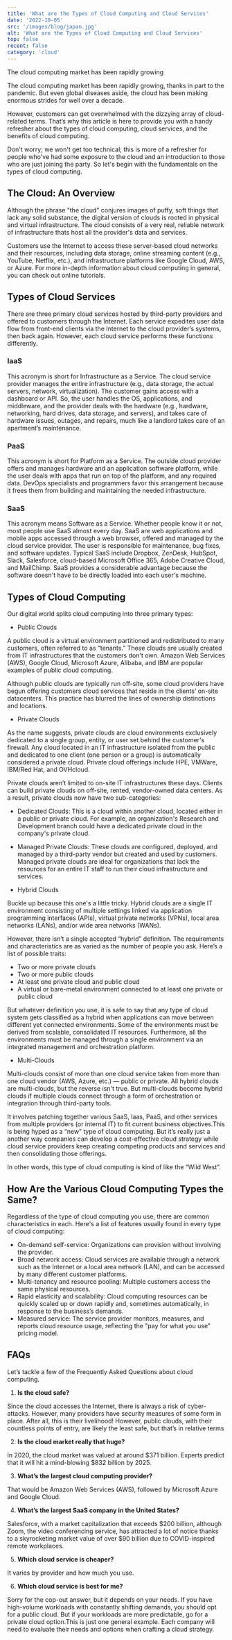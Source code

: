 ```yaml
---
title: 'What are the Types of Cloud Computing and Cloud Services'
date: '2022-10-05'
src: '/images/blog/japan.jpg'
alt: 'What are the Types of Cloud Computing and Cloud Services'
top: false
recent: false
category: 'cloud'
---
```

The cloud computing market has been rapidly growing
<!-- end -->
The cloud computing market has been rapidly growing, thanks in part to the pandemic. But even global diseases aside, the cloud has been making enormous strides for well over a decade.

However, customers can get overwhelmed with the dizzying array of cloud-related terms. That’s why this article is here to provide you with a handy refresher about the types of cloud computing, cloud services, and the benefits of cloud computing.

Don't worry; we won't get too technical; this is more of a refresher for people who've had some exposure to the cloud and an introduction to those who are just joining the party. So let's begin with the fundamentals on the types of cloud computing.

## The Cloud: An Overview

Although the phrase "the cloud" conjures images of puffy, soft things that lack any solid substance, the digital version of clouds is rooted in physical and virtual infrastructure. The cloud consists of a very real, reliable network of infrastructure thats host all the provider's data and services.

Customers use the Internet to access these server-based cloud networks and their resources, including data storage, online streaming content (e.g., YouTube, Netflix, etc.), and infrastructure platforms like Google Cloud, AWS, or Azure. For more in-depth information about cloud computing in general, you can check out online tutorials.

## Types of Cloud Services

There are three primary cloud services hosted by third-party providers and offered to customers through the Internet. Each service expedites user data flow from front-end clients via the Internet to the cloud provider’s systems, then back again. However, each cloud service performs these functions differently.

### IaaS

This acronym is short for Infrastructure as a Service. The cloud service provider manages the entire infrastructure (e.g., data storage, the actual servers, network, virtualization). The customer gains access with a dashboard or API. So, the user handles the OS, applications, and middleware, and the provider deals with the hardware (e.g., hardware, networking, hard drives, data storage, and servers), and takes care of hardware issues, outages, and repairs, much like a landlord takes care of an apartment’s maintenance.

### PaaS

This acronym is short for Platform as a Service. The outside cloud provider offers and manages hardware and an application software platform, while the user deals with apps that run on top of the platform, and any required data. DevOps specialists and programmers favor this arrangement because it frees them from building and maintaining the needed infrastructure.

### SaaS

This acronym means Software as a Service. Whether people know it or not, most people use SaaS almost every day. SaaS are web applications and mobile apps accessed through a web browser, offered and managed by the cloud service provider. The user is responsible for maintenance, bug fixes, and software updates. Typical SaaS include Dropbox, ZenDesk, HubSpot, Slack, Salesforce, cloud-based Microsoft Office 365, Adobe Creative Cloud, and MailChimp. SaaS provides a considerable advantage because the software doesn't have to be directly loaded into each user's machine.

## Types of Cloud Computing

Our digital world splits cloud computing into three primary types:

- Public Clouds

A public cloud is a virtual environment partitioned and redistributed to many customers, often referred to as “tenants.” These clouds are usually created from IT infrastructures that the customers don't own. Amazon Web Services (AWS), Google Cloud, Microsoft Azure, Alibaba, and IBM are popular examples of public cloud computing.

Although public clouds are typically run off-site, some cloud providers have begun offering customers cloud services that reside in the clients’ on-site datacenters. This practice has blurred the lines of ownership distinctions and locations.

- Private Clouds

As the name suggests, private clouds are cloud environments exclusively dedicated to a single group, entity, or user set behind the customer's firewall. Any cloud located in an IT infrastructure isolated from the public and dedicated to one client (one person or a group) is automatically considered a private cloud. Private cloud offerings include HPE, VMWare, IBM/Red Hat, and OVHcloud.

Private clouds aren’t limited to on-site IT infrastructures these days. Clients can build private clouds on off-site, rented, vendor-owned data centers. As a result, private clouds now have two sub-categories:

- Dedicated Clouds: This is a cloud within another cloud, located either in a public or private cloud. For example, an organization's Research and Development branch could have a dedicated private cloud in the company's private cloud.
- Managed Private Clouds: These clouds are configured, deployed, and managed by a third-party vendor but created and used by customers. Managed private clouds are ideal for organizations that lack the resources for an entire IT staff to run their cloud infrastructure and services.

- Hybrid Clouds

Buckle up because this one's a little tricky. Hybrid clouds are a single IT environment consisting of multiple settings linked via application programming interfaces (APIs), virtual private networks (VPNs), local area networks (LANs), and/or wide area networks (WANs).

However, there isn’t a single accepted “hybrid” definition. The requirements and characteristics are as varied as the number of people you ask. Here’s a list of possible traits:

- Two or more private clouds
- Two or more public clouds
- At least one private cloud and public cloud
- A virtual or bare-metal environment connected to at least one private or public cloud

But whatever definition you use, it is safe to say that any type of cloud system gets classified as a hybrid when applications can move between different yet connected environments. Some of the environments must be derived from scalable, consolidated IT resources. Furthermore, all the environments must be managed through a single environment via an integrated management and orchestration platform.

- Multi-Clouds

Multi-clouds consist of more than one cloud service taken from more than one cloud vendor (AWS, Azure, etc.) — public or private. All hybrid clouds are multi-clouds, but the reverse isn't true. But multi-clouds become hybrid clouds if multiple clouds connect through a form of orchestration or integration through third-party tools.

It involves patching together various SaaS, Iaas, PaaS, and other services from multiple providers (or internal IT) to fit current business objectives.This is being hyped as a “new” type of cloud computing. But it’s really just a another way companies can develop a cost-effective cloud strategy while cloud service providers keep creating competing products and services and then consolidating those offerings.

In other words, this type of cloud computing is kind of like the “Wild West”.

## How Are the Various Cloud Computing Types the Same?

Regardless of the type of cloud computing you use, there are common characteristics in each. Here's a list of features usually found in every type of cloud computing:

- On-demand self-service: Organizations can provision without involving the provider.
- Broad network access: Cloud services are available through a network such as the Internet or a local area network (LAN), and can be accessed by many different customer platforms.
- Multi-tenancy and resource pooling: Multiple customers access the same physical resources.
- Rapid elasticity and scalability: Cloud computing resources can be quickly scaled up or down rapidly and, sometimes automatically, in response to the business’s demands.
- Measured service: The service provider monitors, measures, and reports cloud resource usage, reflecting the "pay for what you use" pricing model.

## FAQs
Let’s tackle a few of the Frequently Asked Questions about cloud computing.

1. **Is the cloud safe?**

Since the cloud accesses the Internet, there is always a risk of cyber-attacks. However, many providers have security measures of some form in place. After all, this is their livelihood! However, public clouds, with their countless points of entry, are likely the least safe, but that’s in relative terms

2. **Is the cloud market really that huge?**

In 2020, the cloud market was valued at around $371 billion. Experts predict that it will hit a mind-blowing $832 billion by 2025.

3. **What’s the largest cloud computing provider?**

That would be Amazon Web Services (AWS), followed by Microsoft Azure and Google Cloud.

4. **What’s the largest SaaS company in the United States?**

Salesforce, with a market capitalization that exceeds $200 billion, although Zoom, the video conferencing service, has attracted a lot of notice thanks to a skyrocketing market value of over $90 billion due to COVID-inspired remote workplaces.

5. **Which cloud service is cheaper?**

It varies by provider and how much you use.

6. **Which cloud service is best for me?**

Sorry for the cop-out answer, but it depends on your needs. If you have high-volume workloads with constantly shifting demands, you should opt for a public cloud. But if your workloads are more predictable, go for a private cloud option.This is just one general example. Each company will need to evaluate their needs and options when crafting a cloud strategy.